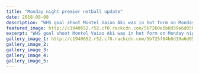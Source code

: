 ```yaml
---
title: "Monday night premier netball update"
date: 2018-08-08
description: "WHS goal shoot Montel Vaiao Aki was in hot form on Monday night premier netball game against Kaiwhaiki..."
featured_image: http://c1940652.r52.cf0.rackcdn.com/5b7260e5b8d39a6d05000958/Montel-Vaiao-Aki-250-Chron-8-Aug.gif
excerpt: "WHS goal shoot Montel Vaiao Aki was in hot form on Monday night premier netball game against Kaiwhaiki."
gallery_image_1: http://c1940652.r52.cf0.rackcdn.com/5b725f64b8d39a6d05000952/Kara-Adrole-chron-8-aug.gif
gallery_image_2: 
gallery_image_3: 
gallery_image_4: 
gallery_image_5: 
---
```

